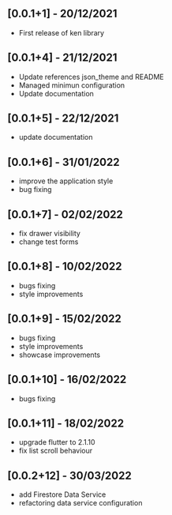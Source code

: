 ## [0.0.1+1] - 20/12/2021

- First release of ken library

## [0.0.1+4] - 21/12/2021

- Update references json_theme and README
- Managed minimun configuration
- Update documentation

## [0.0.1+5] - 22/12/2021

- update documentation

## [0.0.1+6] - 31/01/2022

- improve the application style
- bug fixing

## [0.0.1+7] - 02/02/2022

- fix drawer visibility
- change test forms

## [0.0.1+8] - 10/02/2022

- bugs fixing
- style improvements

## [0.0.1+9] - 15/02/2022

- bugs fixing
- style improvements
- showcase improvements

## [0.0.1+10] - 16/02/2022

- bugs fixing

## [0.0.1+11] - 18/02/2022

- upgrade flutter to 2.1.10
- fix list scroll behaviour

## [0.0.2+12] - 30/03/2022

- add Firestore Data Service
- refactoring data service configuration